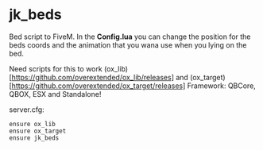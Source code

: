 # jk_beds

Bed script to FiveM. In the **Config.lua** you can change the position for the beds coords and the animation that you wana use when you lying on the bed. 

Need scripts for this to work (ox_lib)[https://github.com/overextended/ox_lib/releases] and (ox_target)[https://github.com/overextended/ox_target/releases]
Framework: QBCore, QBOX, ESX and Standalone! 

server.cfg: 
```
ensure ox_lib
ensure ox_target
ensure jk_beds
```
